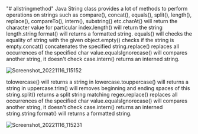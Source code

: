 "# allstringmethod" 
Java String class provides a lot of methods to perform operations on strings such as compare(), concat(), equals(), split(), length(), replace(), compareTo(), intern(), substring() etc.charAt() will return the character value for particular index.length() will return the string length.string format() will returns a formatted string.
equals() will checks the equality of string with the given object.empty() checks if the string is empty.concat() concatenates the specified string.replace() replaces all occurrences of the specified char value.equalsIgnorecase() will compares another string, it doesn't check case.intern() returns an interned string.

![Screenshot_20221116_115152](https://user-images.githubusercontent.com/116864585/202101629-ce7da53c-48b6-46f8-84e5-1490a7648364.png)

tolowercase() will returns a string in lowercase.touppercase() will returns a string in uppercase.trim() will removes beginning and ending spaces of this string.split() returns a split string matching regex.replace() replaces all occurrences of the specified char value.equalsIgnorecase() will compares another string, it doesn't check case.intern() returns an interned string.string format() will returns a formatted string.

![Screenshot_20221116_115231](https://user-images.githubusercontent.com/116864585/202104886-352a5704-13df-4323-84e2-73b654f3a1b9.png)

